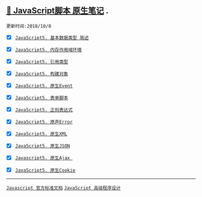 [:whale2: JavaScript脚本 原生笔记](https://developer.mozilla.org/en-US/docs/Web/JavaScript) . 
-----
`更新时间:2018/10/8`

* [x] [`JavaScript5. 基本数据类型 简述`](https://github.com/kickgod/Front-End/blob/master/Javascript/Javascript5/JavaScriptDateType.md)

* [x] [`JavaScript5. 内存作用域环境`](https://github.com/kickgod/Front-End/blob/master/Javascript/Javascript5/JavaScriptVariable.md)

* [x] [`JavaScript5. 引用类型`](https://github.com/kickgod/Front-End/blob/master/Javascript/Javascript5/JavaScriptObject.md)

* [x] [`JavaScript5. 构建对象`](https://github.com/kickgod/Front-End/blob/master/Javascript/Javascript5/JavaScriptOO.md)
 
* [x] [`JavaScript5. 原生Event`](https://github.com/kickgod/Front-End/blob/master/Javascript/Javascript5/JavaScriptEvent.md)

* [x] [`JavaScript5. 表单脚本`](https://github.com/kickgod/Front-End/blob/master/Javascript/Javascript5/JavaScriptForm.md)

* [x] [`JavaScript5. 正则表达式`](https://github.com/kickgod/Front-End/blob/master/Javascript/Javascript5/JavascriptRegExp.md)

* [x] [`JavaScript5. 原声Error`](https://github.com/kickgod/Front-End/blob/master/Javascript/Javascript5/ErrorHandling.md)

* [x] [`JavaScript5. 原生XML`](https://github.com/kickgod/Front-End/blob/master/Javascript/Javascript5/JavaScriptXML.md)

* [x] [`JavaScript5. 原生JSON` ](https://github.com/kickgod/Front-End/blob/master/Javascript/Javascript5/JavaScriptJson.md)

* [x] [`Javascript5. 原生Ajax `](https://github.com/kickgod/Front-End/blob/master/Javascript/Javascript5/JavaScriptAjax.md)

* [x] [`JavaScript5. 原生Cookie`](https://github.com/kickgod/Front-End/blob/master/Javascript/Javascript5/JavaScriptCookie.md)




------
[`Javascript 官方标准文档`](https://developer.mozilla.org/en-US/docs/Web/JavaScript)  [`JavaScript 高级程序设计`](https://www.baidu.com/s?ie=utf8&f=8&rsv_bp=1&tn=baidu&wd=JavaScript%20%E9%AB%98%E7%BA%A7%E7%A8%8B%E5%BA%8F%E8%AE%BE%E8%AE%A1%20PDF&oq=JavaScript%2520%25E9%25AB%2598%25E7%25BA%25A7%25E7%25A8%258B%25E5%25BA%258F%25E8%25AE%25BE%25E8%25AE%25A1&rsv_pq=dc0e49010000b180&rsv_t=2d7ejtSsBBG6FGnURtMwmZPnaQ4WrrJLvG0UOqoudhPmoHZg03gEjSJ%2FgFg&rqlang=cn&rsv_enter=1&rsv_sug3=5&rsv_sug1=1&rsv_sug7=000&rsv_sug2=0&inputT=1466&rsv_sug4=1633&rsv_sug=1)
